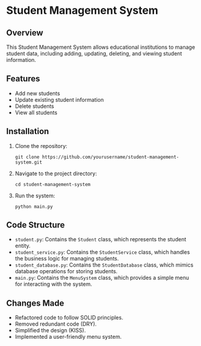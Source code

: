 # Student Management System

## Overview
This Student Management System allows educational institutions to manage student data, including adding, updating, deleting, and viewing student information.

## Features
- Add new students
- Update existing student information
- Delete students
- View all students

## Installation
1. Clone the repository:
    ```
    git clone https://github.com/yourusername/student-management-system.git
    ```
2. Navigate to the project directory:
    ```
    cd student-management-system
    ```
3. Run the system:
    ```
    python main.py
    ```

## Code Structure
- `student.py`: Contains the `Student` class, which represents the student entity.
- `student_service.py`: Contains the `StudentService` class, which handles the business logic for managing students.
- `student_database.py`: Contains the `StudentDatabase` class, which mimics database operations for storing students.
- `main.py`: Contains the `MenuSystem` class, which provides a simple menu for interacting with the system.

## Changes Made
- Refactored code to follow SOLID principles.
- Removed redundant code (DRY).
- Simplified the design (KISS).
- Implemented a user-friendly menu system.

